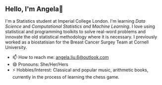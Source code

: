 ## Hello, I'm Angela👋



I'm a Statistics student at Imperial College London. I'm learning *Data Science* and *Computational Statistics and Machine Learning*. I love using statistical and programming toolkits to solve real-word problems and innovate the old statistical methodology where it is necessary. I previously worked as a biostatisian for the Breast Cancer Surgey Team at Cornell University. 

- 📫 How to reach me: angela.liu.6@outlook.com
- 😄 Pronouns: She/Her/Hers
- ⚡ Hobbies/Interest: Classical and popular music, arithmetic books, currently in the process of learning the chess game.  

